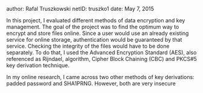 author: Rafal Truszkowski
netID: truszko1
date: May 7, 2015


In this project, I evaluated different methods of data encryption and key management. The goal of the project was to find the optimum way to encrypt and store files online. Since a user would use an already existing service for online storage, authentication would be guaranteed by that service. Checking the integrity of the files would have to be done separately. To do that, I used the Advanced Encryption Standard (AES), also referenced as Rijndael, algorithm, Cipher Block Chaining (CBC) and PKCS#5 key derivation technique.

In my online research, I came across two other methods of key derivations: padded password and SHA1PRNG. However, both are very insecure 